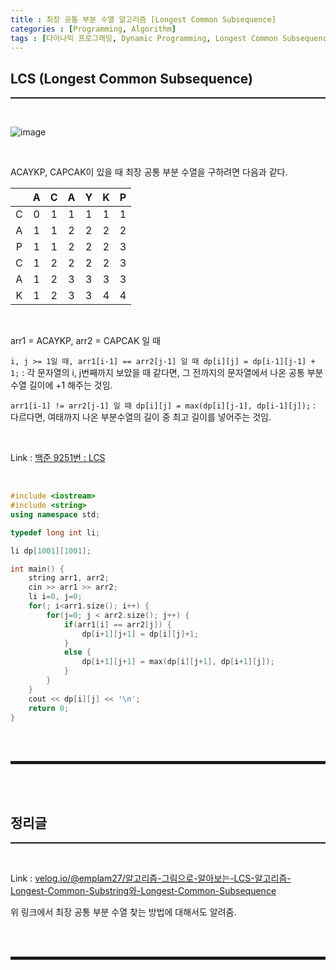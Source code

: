 ```yaml
---
title : 최장 공통 부분 수열 알고리즘 [Longest Common Subsequence]
categories : [Programming, Algorithm]
tags : [다이나믹 프로그래밍, Dynamic Programming, Longest Common Subsequence, LCS, 최장 공통 부분 수열]
---
```


## LCS (Longest Common Subsequence)
<hr style="border-top: 1px solid;"><br>

![image](https://user-images.githubusercontent.com/52172169/148669138-47614794-7851-44cb-8e8b-5006e5faa0fa.png)

<br>

ACAYKP, CAPCAK이 있을 때 최장 공통 부분 수열을 구하려면 다음과 같다. 

|      |  A   |  C   |  A   |  Y   |  K   |  P   |
| :--: | :--: | :--: | :--: | :--: | :--: | :--: |
|  C   |  0   |  1   |  1   |  1   |  1   |  1   |
|  A   |  1   |  1   |  2   |  2   |  2   |  2   |
|  P   |  1   |  1   |  2   |  2   |  2   |  3   |
|  C   |  1   |  2   |  2   |  2   |  2   |  3   |
|  A   |  1   |  2   |  3   |  3   |  3   |  3   |
|  K   |  1   |  2   |  3   |  3   |  4   |  4   |

<br>

arr1 = ACAYKP, arr2 = CAPCAK 일 때

```i, j >= 1일 때, arr1[i-1] == arr2[j-1] 일 때 dp[i][j] = dp[i-1][j-1] + 1;``` 
: 각 문자열의 i, j번째까지 보았을 때 같다면, 그 전까지의 문자열에서 나온 공통 부분수열 길이에 +1 해주는 것임.

```arr1[i-1] != arr2[j-1] 일 때 dp[i][j] = max(dp[i][j-1], dp[i-1][j]);```
: 다르다면, 여태까지 나온 부분수열의 길이 중 최고 길이를 넣어주는 것임.

<br>

Link 
: <a href="https://www.acmicpc.net/problem/9251" target="_blank">백준 9251번 : LCS</a>

<br>

```cpp
#include <iostream>
#include <string>
using namespace std;

typedef long int li;

li dp[1001][1001];

int main() {
	string arr1, arr2;
	cin >> arr1 >> arr2;
	li i=0, j=0;
	for(; i<arr1.size(); i++) {
		for(j=0; j < arr2.size(); j++) {
			if(arr1[i] == arr2[j]) {
				dp[i+1][j+1] = dp[i][j]+1;
			}
			else {
				dp[i+1][j+1] = max(dp[i][j+1], dp[i+1][j]);
			}
		}
	}
	cout << dp[i][j] << '\n';
	return 0;
}
```

<br><br>
<hr style="border: 2px solid;">
<br><br>

## 정리글
<hr style="border-top: 1px solid;"><br>

Link 
: <a href="https://velog.io/@emplam27/알고리즘-그림으로-알아보는-LCS-알고리즘-Longest-Common-Substring와-Longest-Common-Subsequence" target="_blank">velog.io/@emplam27/알고리즘-그림으로-알아보는-LCS-알고리즘-Longest-Common-Substring와-Longest-Common-Subsequence</a>

위 링크에서 최장 공통 부분 수열 찾는 방법에 대해서도 알려줌.

<br><br>
<hr style="border: 2px solid;">
<br><br>

